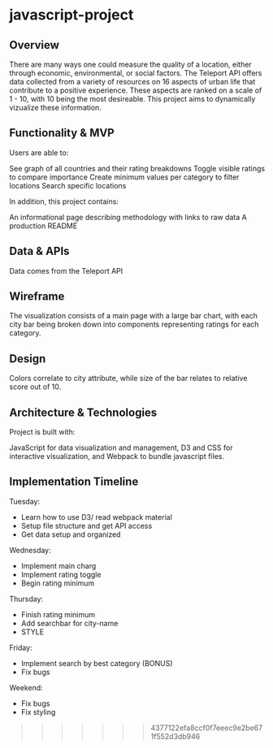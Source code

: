 # javascript-project

## Overview

There are many ways one could measure the quality of a location, either through economic, environmental, or social factors. The Teleport API offers data collected from a variety of resources on 16 aspects of urban life that contribute to a positive experience. These aspects are ranked on a scale of 1 - 10, with 10 being the most desireable. This project aims to dynamically vizualize these information.


## Functionality & MVP 

Users are able to:

 See graph of all countries and their rating breakdowns
 Toggle visible ratings to compare importance
 Create minimum values per category to filter locations
 Search specific locations 
 
In addition, this project contains:

 An informational page describing methodology with links to raw data
 A production README

## Data & APIs
Data comes from the Teleport API 
  
## Wireframe
The visualization consists of a main page with a large bar chart, with each city bar being broken down into components representing ratings for each category.

## Design
Colors correlate to city attribute, while size of the bar relates to relative score out of 10.

## Architecture & Technologies
Project is built with:

JavaScript for data visualization and management,
D3 and CSS for interactive visualization, and 
Webpack to bundle javascript files.


## Implementation Timeline
Tuesday: 

* Learn how to use D3/ read webpack material
* Setup file structure and get API access
* Get data setup and organized

Wednesday:

* Implement main charg
* Implement rating toggle
* Begin rating minimum

Thursday:

* Finish rating minimum
* Add searchbar for city-name 
* STYLE

Friday: 

* Implement search by best category (BONUS)
* Fix bugs

Weekend: 

* Fix bugs
* Fix styling

>>>>>>> 4377122efa8ccf0f7eeec9e2be671f552d3db946
